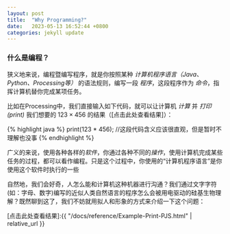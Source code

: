 ```yaml
---
layout: post
title:  "Why Programming?"
date:   2023-05-13 16:52:44 +0800
categories: jekyll update
---
```

### 什么是编程？  
狭义地来说，编程暨编写程序，就是你按照某种 *计算机程序语言（Java、Python、Processing等）* 的语法规则，编写一段 *程序*，这段程序作为 *命令*，指挥计算机替你完成某项任务。  

比如在Processing中，我们直接输入如下代码，就可以让计算机 *计算* 并 *打印(print)* 我们想要的 $123\times456$ 的结果（[点击此处查看结果]）：  

{% highlight java %}
print(123 * 456);
//这段代码含义应该很直观，但是暂时不理解也没事
{% endhighlight %}

广义的来说，使用各种各样的*软件*，你通过各种不同的*操作*，使用计算机完成某些任务的过程，都可以看作编程。只是这个过程中，你使用的“计算机程序语言”是你使用这个软件时执行的一些  

自然地，我们会好奇，人怎么能和计算机这种机器进行沟通？我们通过文字字符(如：字母、数字)编写的近似人类自然语言的程序怎么会被用电驱动的硅基生物理解？既然聊到这了，我们不妨就用拟人和形象的方式来介绍一下这个问题：  

[点击此处查看结果]:{{ "/docs/reference/Example-Print-PJS.html" | relative_url }}